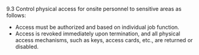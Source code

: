 9.3 Control physical access for onsite 
personnel to sensitive areas as follows: 

* Access must be authorized and based on individual job function. 
* Access is revoked immediately upon termination, and all physical access mechanisms, such as keys, access cards, etc., are returned or disabled. 



